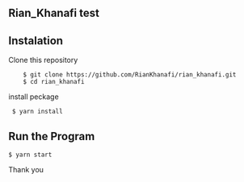 ## Rian_Khanafi test


## Instalation
Clone this repository
```
    $ git clone https://github.com/RianKhanafi/rian_khanafi.git
    $ cd rian_khanafi
```

install peckage
```
 $ yarn install
```

## Run the Program
``
 $ yarn start
``


Thank you
